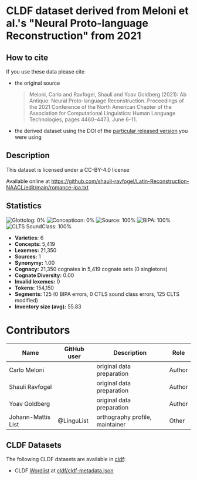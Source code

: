 # CLDF dataset derived from Meloni et al.'s "Neural Proto-language Reconstruction" from 2021

## How to cite

If you use these data please cite
- the original source
  > Meloni, Carlo and Ravfogel, Shauli and Yoav Goldberg (2021): Ab Antiquo: Neural Proto-language Reconstruction. Proceedings of the 2021 Conference of the North American Chapter of the Association for Computational Linguistics: Human Language Technologies, pages 4460–4473, June 6–11.
- the derived dataset using the DOI of the [particular released version](../../releases/) you were using

## Description


This dataset is licensed under a CC-BY-4.0 license

Available online at https://github.com/shauli-ravfogel/Latin-Reconstruction-NAACL/edit/main/romance-ipa.txt

## Statistics


![Glottolog: 0%](https://img.shields.io/badge/Glottolog-0%25-red.svg "Glottolog: 0%")
![Concepticon: 0%](https://img.shields.io/badge/Concepticon-0%25-red.svg "Concepticon: 0%")
![Source: 100%](https://img.shields.io/badge/Source-100%25-brightgreen.svg "Source: 100%")
![BIPA: 100%](https://img.shields.io/badge/BIPA-100%25-brightgreen.svg "BIPA: 100%")
![CLTS SoundClass: 100%](https://img.shields.io/badge/CLTS%20SoundClass-100%25-brightgreen.svg "CLTS SoundClass: 100%")

- **Varieties:** 6
- **Concepts:** 5,419
- **Lexemes:** 21,350
- **Sources:** 1
- **Synonymy:** 1.00
- **Cognacy:** 21,350 cognates in 5,419 cognate sets (0 singletons)
- **Cognate Diversity:** 0.00
- **Invalid lexemes:** 0
- **Tokens:** 154,150
- **Segments:** 125 (0 BIPA errors, 0 CTLS sound class errors, 125 CLTS modified)
- **Inventory size (avg):** 55.83

# Contributors

Name | GitHub user | Description | Role |
--- | --- | --- | --- |
Carlo Meloni | | original data preparation | Author
Shauli Ravfogel | | original data preparation | Author 
Yoav Goldberg | | original data preparation | Author
Johann-Mattis List | @LinguList| orthography profile, maintainer | Other




## CLDF Datasets

The following CLDF datasets are available in [cldf](cldf):

- CLDF [Wordlist](https://github.com/cldf/cldf/tree/master/modules/Wordlist) at [cldf/cldf-metadata.json](cldf/cldf-metadata.json)